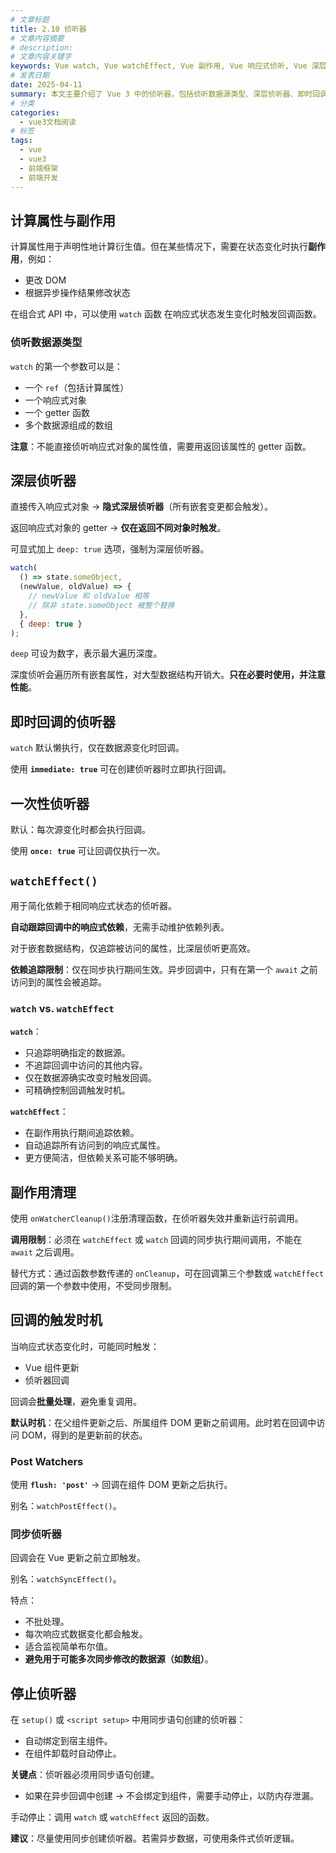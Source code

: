 ```yaml
---
# 文章标题
title: 2.10 侦听器
# 文章内容摘要
# description:
# 文章内容关键字
keywords: Vue watch, Vue watchEffect, Vue 副作用, Vue 响应式侦听, Vue 深层侦听器, Vue immediate 选项, Vue once 侦听器, Vue flush post, Vue watchSyncEffect, Vue onWatcherCleanup, Vue 组合式 API 侦听
# 发表日期
date: 2025-04-11
summary: 本文主要介绍了 Vue 3 中的侦听器，包括侦听数据源类型、深层侦听器、即时回调的侦听器、一次性侦听器、`watchEffect()`、副作用清理、回调的触发时机、停止侦听器等内容。
# 分类
categories:
  - vue3文档阅读
# 标签
tags:
  - vue
  - vue3
  - 前端框架
  - 前端开发
---
```


## 计算属性与副作用

计算属性用于声明性地计算衍生值。但在某些情况下，需要在状态变化时执行**副作用**，例如：

- 更改 DOM
- 根据异步操作结果修改状态

在组合式 API 中，可以使用 `watch` 函数 在响应式状态发生变化时触发回调函数。

### 侦听数据源类型

`watch` 的第一个参数可以是：

- 一个 `ref`（包括计算属性）
- 一个响应式对象
- 一个 getter 函数
- 多个数据源组成的数组

**注意**：不能直接侦听响应式对象的属性值，需要用返回该属性的 getter 函数。

## 深层侦听器

直接传入响应式对象 → **隐式深层侦听器**（所有嵌套变更都会触发）。

返回响应式对象的 getter → **仅在返回不同对象时触发**。

可显式加上 `deep: true` 选项，强制为深层侦听器。

```js
watch(
  () => state.someObject,
  (newValue, oldValue) => {
    // newValue 和 oldValue 相等
    // 除非 state.someObject 被整个替换
  },
  { deep: true }
);
```

`deep` 可设为数字，表示最大遍历深度。

深度侦听会遍历所有嵌套属性，对大型数据结构开销大。**只在必要时使用，并注意性能**。

## 即时回调的侦听器

`watch` 默认懒执行，仅在数据源变化时回调。

使用 **`immediate: true`** 可在创建侦听器时立即执行回调。

## 一次性侦听器

默认：每次源变化时都会执行回调。

使用 **`once: true`** 可让回调仅执行一次。

## `watchEffect()`

用于简化依赖于相同响应式状态的侦听器。

**自动跟踪回调中的响应式依赖**，无需手动维护依赖列表。

对于嵌套数据结构，仅追踪被访问的属性，比深层侦听更高效。

**依赖追踪限制**：仅在同步执行期间生效。异步回调中，只有在第一个 `await` 之前访问到的属性会被追踪。

### `watch` vs. `watchEffect`

**`watch`**：

- 只追踪明确指定的数据源。
- 不追踪回调中访问的其他内容。
- 仅在数据源确实改变时触发回调。
- 可精确控制回调触发时机。

**`watchEffect`**：

- 在副作用执行期间追踪依赖。
- 自动追踪所有访问到的响应式属性。
- 更方便简洁，但依赖关系可能不够明确。

## 副作用清理

使用 `onWatcherCleanup()`注册清理函数，在侦听器失效并重新运行前调用。

**调用限制**：必须在 `watchEffect` 或 `watch` 回调的同步执行期间调用，不能在 `await` 之后调用。

替代方式：通过函数参数传递的 `onCleanup`，可在回调第三个参数或 `watchEffect` 回调的第一个参数中使用，不受同步限制。

## 回调的触发时机

当响应式状态变化时，可能同时触发：

- Vue 组件更新
- 侦听器回调

回调会**批量处理**，避免重复调用。

**默认时机**：在父组件更新之后、所属组件 DOM 更新之前调用。此时若在回调中访问 DOM，得到的是更新前的状态。

### Post Watchers

使用 **`flush: 'post'`** → 回调在组件 DOM 更新之后执行。

别名：`watchPostEffect()`。

### 同步侦听器

回调会在 Vue 更新之前立即触发。

别名：`watchSyncEffect()`。

特点：

- 不批处理。
- 每次响应式数据变化都会触发。
- 适合监视简单布尔值。
- **避免用于可能多次同步修改的数据源（如数组）**。

## 停止侦听器

在 `setup()` 或 `<script setup>` 中用同步语句创建的侦听器：

- 自动绑定到宿主组件。
- 在组件卸载时自动停止。

**关键点**：侦听器必须用同步语句创建。

- 如果在异步回调中创建 → 不会绑定到组件，需要手动停止，以防内存泄漏。

手动停止：调用 `watch` 或 `watchEffect` 返回的函数。

**建议**：尽量使用同步创建侦听器。若需异步数据，可使用条件式侦听逻辑。
